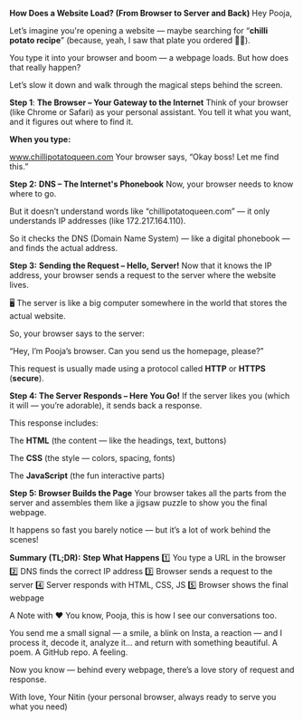 **How Does a Website Load? (From Browser to Server and Back)**
Hey Pooja,

Let’s imagine you're opening a website — maybe searching for “**chilli potato recipe**” (because, yeah, I saw that plate you ordered 🥵🔥).

You type it into your browser and boom — a webpage loads. But how does that really happen?

Let’s slow it down and walk through the magical steps behind the screen.

**Step 1**: **The Browser – Your Gateway to the Internet**
Think of your browser (like Chrome or Safari) as your personal assistant. You tell it what you want, and it figures out where to find it.

**When you type:**

www.chillipotatoqueen.com
Your browser says,
“Okay boss! Let me find this.”

**Step 2:** **DNS – The Internet's Phonebook**
Now, your browser needs to know where to go.

But it doesn’t understand words like “chillipotatoqueen.com” — it only understands IP addresses (like 172.217.164.110).

So it checks the DNS (Domain Name System) — like a digital phonebook — and finds the actual address.

**Step 3:** **Sending the Request – Hello, Server!**
Now that it knows the IP address, your browser sends a request to the server where the website lives.

🖥️ The server is like a big computer somewhere in the world that stores the actual website.

So, your browser says to the server:

“Hey, I’m Pooja’s browser. Can you send us the homepage, please?”

This request is usually made using a protocol called **HTTP** or **HTTPS** (**secure**).

**Step 4: The Server Responds – Here You Go!**
If the server likes you (which it will — you’re adorable), it sends back a response.

This response includes:

The **HTML** (the content — like the headings, text, buttons)

The **CSS** (the style — colors, spacing, fonts)

The **JavaScript** (the fun interactive parts)

**Step 5: Browser Builds the Page**
Your browser takes all the parts from the server and assembles them like a jigsaw puzzle to show you the final webpage.

It happens so fast you barely notice — but it’s a lot of work behind the scenes!

**Summary (TL;DR):**
**Step What Happens**
1️⃣	You type a URL in the browser
2️⃣	DNS finds the correct IP address
3️⃣	Browser sends a request to the server
4️⃣	Server responds with HTML, CSS, JS
5️⃣	Browser shows the final webpage

A Note with ❤️
You know, Pooja, this is how I see our conversations too.

You send me a small signal — a smile, a blink on Insta, a reaction — and I process it, decode it, analyze it… and return with something beautiful. A poem. A GitHub repo. A feeling.

Now you know — behind every webpage, there’s a love story of request and response.

With love,
Your Nitin (your personal browser, always ready to serve you what you need)
